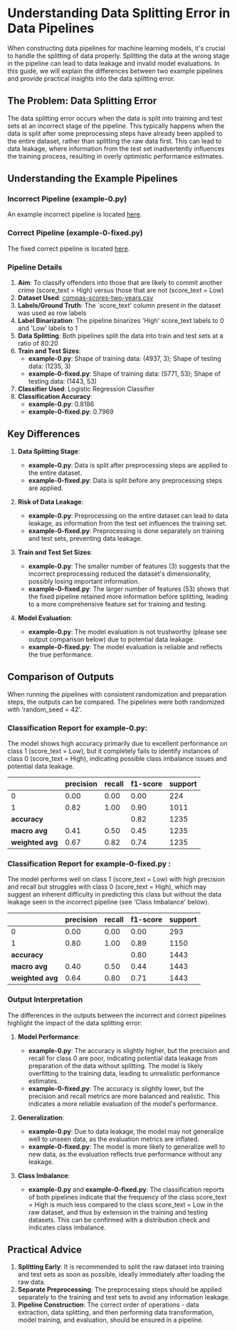 # Understanding Data Splitting Error in Data Pipelines

When constructing data pipelines for machine learning models, it's crucial to handle the splitting of data properly. Splitting the data at the wrong stage in the pipeline can lead to data leakage and invalid model evaluations. In this guide, we will explain the differences between two example pipelines and provide practical insights into the data splitting error.

## The Problem: Data Splitting Error

The data splitting error occurs when the data is split into training and test sets at an incorrect stage of the pipeline. This typically happens when the data is split after some preprocessing steps have already been applied to the entire dataset, rather than splitting the raw data first. This can lead to data leakage, where information from the test set inadvertently influences the training process, resulting in overly optimistic performance estimates.

## Understanding the Example Pipelines

### Incorrect Pipeline (example-0.py)

An example incorrect pipeline is located [here](./example-0.py).

### Correct Pipeline (example-0-fixed.py)

The fixed correct pipeline is located [here](./example-0-fixed.py).

### Pipeline Details
1. **Aim**: To classify offenders into those that are likely to commit another crime (score_text = High) versus those that are not (score_text = Low)
2. **Dataset Used**: [compas-scores-two-years.csv](datasets/compas-scores-two-years.csv)
3. **Labels/Ground Truth**: The `score_text' column present in the dataset was used as row labels
4. **Label Binarization**: The pipeline binarizes 'High' score_text labels to 0 and 'Low' labels to 1
5. **Data Splitting**: Both pipelines split the data into train and test sets at a ratio of 80:20
6. **Train and Test Sizes**:
   - **example-0.py**: Shape of training data: (4937, 3); Shape of testing data: (1235, 3)
   - **example-0-fixed.py**: Shape of training data: (5771, 53); Shape of testing data: (1443, 53)
7. **Classifier Used**: Logistic Regression Classifier
8. **Classification Accuracy**:
   - **example-0.py**: 0.8186
   - **example-0-fixed.py**: 0.7969

## Key Differences

1. **Data Splitting Stage**:
   - **example-0.py**: Data is split after preprocessing steps are applied to the entire dataset.
   - **example-0-fixed.py**: Data is split before any preprocessing steps are applied.

2. **Risk of Data Leakage**:
   - **example-0.py**: Preprocessing on the entire dataset can lead to data leakage, as information from the test set influences the training set.
   - **example-0-fixed.py**: Preprocessing is done separately on training and test sets, preventing data leakage.

3. **Train and Test Set Sizes**:
    - **example-0.py**: The smaller number of features (3) suggests that the incorrect preprocessing reduced the dataset's dimensionality, possibly losing important information.
   - **example-0-fixed.py**: The larger number of features (53) shows that the fixed pipeline retained more information before splitting, leading to a more comprehensive feature set for training and testing.

3. **Model Evaluation**:
   - **example-0.py**: The model evaluation is not trustworthy (please see output comparison below) due to potential data leakage.
   - **example-0-fixed.py**: The model evaluation is reliable and reflects the true performance. 
   
## Comparison of Outputs

When running the pipelines with consistent randomization and preparation steps, the outputs can be compared. The pipelines were both randomized with 'random_seed = 42'.

### Classification Report for example-0.py:
The model shows high accuracy primarily due to excellent performance on class 1 (score_text = Low), but it completely fails to identify instances of class 0 (score_text = High), indicating possible class imbalance issues and potential data leakage.

|                | precision | recall | f1-score | support |
|----------------|-----------|--------|----------|---------|
| 0              | 0.00      | 0.00   | 0.00     | 224     |
| 1              | 0.82      | 1.00   | 0.90     | 1011    |
| **accuracy**   |           |        | 0.82     | 1235    |
| **macro avg**  | 0.41      | 0.50   | 0.45     | 1235    |
| **weighted avg** | 0.67   | 0.82   | 0.74     | 1235    |


### Classification Report for example-0-fixed.py :
The model performs well on class 1 (score_text = Low) with high precision and recall but struggles with class 0 (score_text = High), which may suggest an inherent difficulty in predicting this class but without the data leakage seen in the incorrect pipeline (see 'Class Imbalance' below). 

|                | precision | recall | f1-score | support |
|----------------|-----------|--------|----------|---------|
| 0              | 0.00      | 0.00   | 0.00     | 293     |
| 1              | 0.80      | 1.00   | 0.89     | 1150    |
| **accuracy**   |           |        | 0.80     | 1443    |
| **macro avg**  | 0.40      | 0.50   | 0.44     | 1443    |
| **weighted avg** | 0.64   | 0.80   | 0.71     | 1443    |


### Output Interpretation

The differences in the outputs between the incorrect and correct pipelines highlight the impact of the data splitting error:

1. **Model Performance**:
   - **example-0.py**: The accuracy is slightly higher, but the precision and recall for class 0 are poor, indicating potential data leakage from preparation of the data without splitting. The model is likely overfitting to the training data, leading to unrealistic performance estimates.
   - **example-0-fixed.py**: The accuracy is slightly lower, but the precision and recall metrics are more balanced and realistic. This indicates a more reliable evaluation of the model's performance.

2. **Generalization**:
   - **example-0.py**: Due to data leakage, the model may not generalize well to unseen data, as the evaluation metrics are inflated.
   - **example-0-fixed.py**: The model is more likely to generalize well to new data, as the evaluation reflects true performance without any leakage.

3. **Class Imbalance**:
    - **example-0.py** and **example-0-fixed.py**: The classification reports of both pipelines indicate that the frequency of the class score_text = High is much less compared to the class score_text = Low in the raw dataset, and thus by extension in the training and testing datasets. This can be confirmed with a distribution check and indicates class imbalance.

## Practical Advice

1. **Splitting Early**: It is recommended to split the raw dataset into training and test sets as soon as possible, ideally immediately after loading the raw data.
2. **Separate Preprocessing**: The preprocessing steps should be applied separately to the training and test sets to avoid any information leakage.
3. **Pipeline Construction**: The correct order of operations - data extraction, data splitting, and then performing data transformation, model training, and evaluation, should be ensured in a pipeline.
